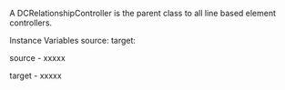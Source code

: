 A DCRelationshipController is the parent class to all line based element controllers.

Instance Variables
	source:		<Object>
	target:		<Object>

source
	- xxxxx

target
	- xxxxx
